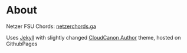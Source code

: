 # About 
Netzer FSU Chords: [netzerchords.ga](https://netzerchords.ga)

Uses [Jekyll](https://jekyllrb.com/) with slightly changed [CloudCanon Author](https://github.com/CloudCannon/author-jekyll-template) theme, hosted on GithubPages
